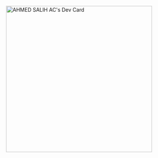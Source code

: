 <a href="https://app.daily.dev/adsalihac"><img src="https://api.daily.dev/devcards/37ed52f445534a3988a2a03315d253b7.png?r=0c0" width="400" alt="AHMED SALIH AC's Dev Card"/></a>

